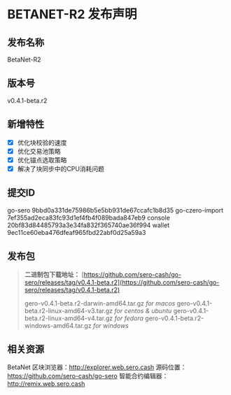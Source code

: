 # BETANET-R2 发布声明



## 发布名称

BetaNet-R2

## 版本号

v0.4.1-beta.r2

## 新增特性

- [x] 优化块校验的速度
- [x] 优化交易池策略
- [x] 优化锚点选取策略
- [x] 解决了块同步中的CPU消耗问题

## 提交ID

go-sero 9bbd0a331de75986b5e5bb931de67ccafc1b8d35
go-czero-import 7ef355ad2eca83fc93d1ef4fb4f089bada847eb9
console 20bf83d84485793a3e34fa832f365740ae36f994
wallet 9ec11ce60eba476dfeaf965fbd22abf0d25a59a3

## 发布包

> **二进制包下载地址：**
> [https://github.com/sero-cash/go-sero/releases/tag/v0.4.1-beta.r2](https://github.com/sero-cash/go-sero/releases/tag/v0.4.1-beta.r2)
>
> gero-v0.4.1-beta.r2-darwin-amd64.tar.gz  _for macos_
> gero-v0.4.1-beta.r2-linux-amd64-v3.tar.gz  _for centos & ubuntu_
> gero-v0.4.1-beta.r2-linux-amd64-v4.tar.gz  _for fedora_
> gero-v0.4.1-beta.r2-windows-amd64.tar.gz  _for windows_

## 相关资源

BetaNet 区块浏览器：http://explorer.web.sero.cash
源码位置：https://github.com/sero-cash/go-sero
智能合约编辑器：http://remix.web.sero.cash

